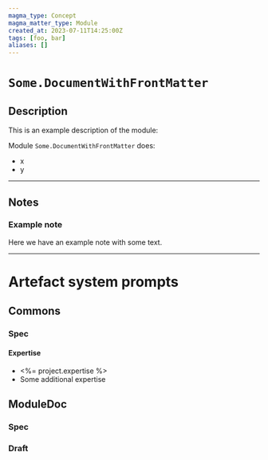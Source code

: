 ```yaml
---
magma_type: Concept
magma_matter_type: Module
created_at: 2023-07-11T14:25:00Z
tags: [foo, bar]
aliases: []
---
```

# `Some.DocumentWithFrontMatter`

## Description

This is an example description of the module:

Module `Some.DocumentWithFrontMatter` does:

- x
- y


---
## Notes

### Example note

Here we have an example note with some text.

---
# Artefact system prompts

## Commons

### Spec

#### Expertise

- <%= project.expertise %>
- Some additional expertise


## ModuleDoc

### Spec

### Draft

<!--
A comment ...
-->
